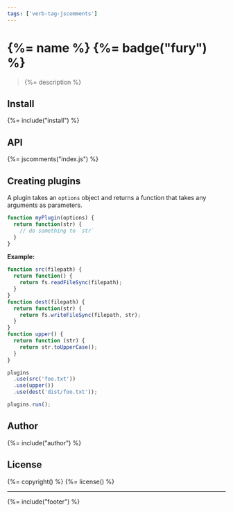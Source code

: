 ```yaml
---
tags: ['verb-tag-jscomments']
---
```

# {%= name %} {%= badge("fury") %}

> {%= description %}

## Install
{%= include("install") %}

## API

{%= jscomments("index.js") %}


## Creating plugins

A plugin takes an `options` object and returns a function that takes any arguments as parameters.

```js
function myPlugin(options) {
  return function(str) {
    // do something to `str`
  }
}
```

**Example:**

```js
function src(filepath) {
  return function() {
    return fs.readFileSync(filepath);
  }
}
function dest(filepath) {
  return function(str) {
    return fs.writeFileSync(filepath, str);
  }
}
function upper() {
  return function (str) {
    return str.toUpperCase();
  }
}

plugins
  .use(src('foo.txt'))
  .use(upper())
  .use(dest('dist/foo.txt'));

plugins.run();
```

## Author
{%= include("author") %}

## License
{%= copyright() %}
{%= license() %}

***

{%= include("footer") %}